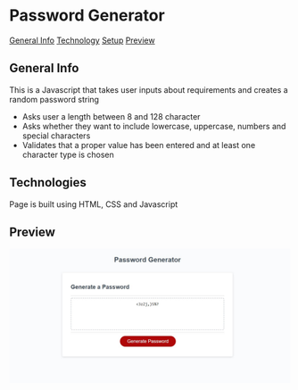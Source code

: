 # Password Generator
[General Info](#General-Info)
[Technology](#Technology)
[Setup](#Setup)
[Preview](#preview)

## General Info
This is a Javascript that takes user inputs about requirements and creates a random password string
* Asks user a length between 8 and 128 character
* Asks whether they want to include lowercase, uppercase, numbers and special characters
* Validates that a proper value has been entered and at least one character type is chosen

## Technologies
Page is built using HTML, CSS and Javascript

## Preview
<img src="./assets/images/preview.jpg" />

